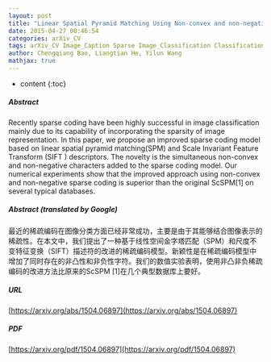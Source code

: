 ```yaml
---
layout: post
title: "Linear Spatial Pyramid Matching Using Non-convex and non-negative Sparse Coding for Image Classification"
date: 2015-04-27 00:46:54
categories: arXiv_CV
tags: arXiv_CV Image_Caption Sparse Image_Classification Classification
author: Chengqiang Bao, Liangtian He, Yilun Wang
mathjax: true
---
```


* content
{:toc}

##### Abstract
Recently sparse coding have been highly successful in image classification mainly due to its capability of incorporating the sparsity of image representation. In this paper, we propose an improved sparse coding model based on linear spatial pyramid matching(SPM) and Scale Invariant Feature Transform (SIFT ) descriptors. The novelty is the simultaneous non-convex and non-negative characters added to the sparse coding model. Our numerical experiments show that the improved approach using non-convex and non-negative sparse coding is superior than the original ScSPM[1] on several typical databases.

##### Abstract (translated by Google)
最近的稀疏编码在图像分类方面已经非常成功，主要是由于其能够结合图像表示的稀疏性。在本文中，我们提出了一种基于线性空间金字塔匹配（SPM）和尺度不变特征变换（SIFT）描述符的改进的稀疏编码模型。新颖性是在稀疏编码模型中增加了同时存在的非凸性和非负性字符。我们的数值实验表明，使用非凸非负稀疏编码的改进方法比原来的ScSPM [1]在几个典型数据库上要好。

##### URL
[https://arxiv.org/abs/1504.06897](https://arxiv.org/abs/1504.06897)

##### PDF
[https://arxiv.org/pdf/1504.06897](https://arxiv.org/pdf/1504.06897)

